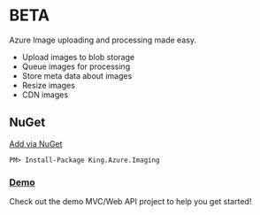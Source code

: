 # BETA

Azure Image uploading and processing made easy.
+ Upload images to blob storage
+ Queue images for processing
+ Store meta data about images
+ Resize images
+ CDN images

## NuGet
[Add via NuGet](https://www.nuget.org/packages/King.Azure.Imaging)
```
PM> Install-Package King.Azure.Imaging
```

### [Demo](https://github.com/jefking/King.Azure.Imaging/tree/master/King.Azure.Imaging.Mvc)
Check out the demo MVC/Web API project to help you get started!